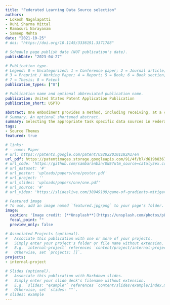 ```yaml
---
title: "Federated Learning Data Source selection"
authors:
- Lokesh Nagalapatti
- Ruhi Sharma Mittal
- Ramasuri Narayanam
- Sameep Mehta
date: "2021-10-25"
# doi: "https://doi.org/10.1145/3336191.3371788"

# Schedule page publish date (NOT publication's date).
publishDate: "2023-04-27"

# Publication type.
# Legend: 0 = Uncategorized; 1 = Conference paper; 2 = Journal article;
# 3 = Preprint / Working Paper; 4 = Report; 5 = Book; 6 = Book section;
# 7 = Thesis; 8 = Patent
publication_types: ["8"]

# Publication name and optional abbreviated publication name.
publication: United States Patent Application Publication
publication_short: USPTO

abstract: One embodiment provides a method, including receiving, at a central server, data from each of a plurality of data sources, the plurality of data sources being within a plurality of data storage locations, wherein the central server includes a validation dataset having a plurality of annotated datapoints; computing, at the central server, an influential score for each of the plurality of data sources based upon the data provided to the central server from each of the plurality of data sources, wherein an influential score of a data source identifies an influence of the data source in accurately predicting annotations of the validation dataset; selecting, at the central server and based upon the influential score of the plurality of data sources, a subset of the plurality of data sources; and generating, at the central server, the training dataset utilizing the data of the data sources included within the subset
# Summary. An optional shortened abstract.
summary: Selecting the appropriate task specific data sources in Federated Learning.
tags:
- Source Themes
featured: true

# links:
# - name: Paper
# url: https://patents.google.com/patent/US20220101182A1/en 
url_pdf: https://patentimages.storage.googleapis.com/91/4f/b7/d619b8367e8ba3/US20230128548A1.pdf
# url_code: 'https://github.com/sambaranban/ONE?utm_source=catalyzex.com'
# url_dataset: '#'
# url_poster: 'uploads/papers/one/poster.pdf'
# url_project: ''
# url_slides: 'uploads/papers/one/one.pdf'
# url_source: '#'
# url_video: 'https://slideslive.com/38949109/game-of-gradients-mitigating-irrelevant-clients-in-federated-learning'

# Featured image
# To use, add an image named `featured.jpg/png` to your page's folder. 
image:
  caption: 'Image credit: [**Unsplash**](https://unsplash.com/photos/pLCdAaMFLTE)'
  focal_point: ""
  preview_only: false

# Associated Projects (optional).
#   Associate this publication with one or more of your projects.
#   Simply enter your project's folder or file name without extension.
#   E.g. `internal-project` references `content/project/internal-project/index.md`.
#   Otherwise, set `projects: []`.
projects:
- internal-project

# Slides (optional).
#   Associate this publication with Markdown slides.
#   Simply enter your slide deck's filename without extension.
#   E.g. `slides: "example"` references `content/slides/example/index.md`.
#   Otherwise, set `slides: ""`.
# slides: example
---
```

<!-- 
{{% callout note %}}
Click the *Cite* button above to demo the feature to enable visitors to import publication metadata into their reference management software.
{{% /callout %}}

{{% callout note %}}
Create your slides in Markdown - click the *Slides* button to check out the example.
{{% /callout %}}

Supplementary notes can be added here, including [code, math, and images](https://wowchemy.com/docs/writing-markdown-latex/). -->
